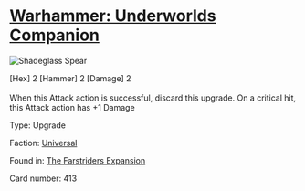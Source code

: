 # [Warhammer: Underworlds Companion](https://guidokessels.github.io/wh-underworlds)

  

![Shadeglass Spear](https://warhammerunderworlds.com/wp-content/uploads/sites/6/2018/03/413_ENG.png)

<div class="whu-weapon">[Hex] 2 [Hammer] 2 [Damage] 2</div><br /> When this Attack action is successful, discard this upgrade. On a critical hit, this Attack action has +1 Damage

Type: Upgrade

Faction: [Universal](https://guidokessels.github.io/wh-underworlds/factions/universal)

Found in: [The Farstriders Expansion](https://guidokessels.github.io/wh-underworlds/locations/the-farstriders-expansion)

Card number: 413
